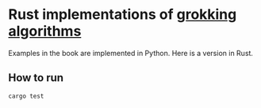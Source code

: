 # Rust implementations of [grokking algorithms](https://www.manning.com/books/grokking-algorithms)
Examples in the book are implemented in Python. Here is a version in Rust.

## How to run
```
cargo test
```
